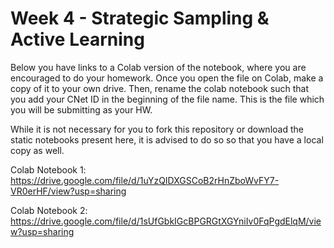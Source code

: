 # Week 4 - Strategic Sampling & Active Learning

Below you have links to a Colab version of the notebook, where you are encouraged to do your homework. Once you open the file on Colab, make a copy of it to your own drive. Then, rename the colab notebook such that you add your CNet ID in the beginning of the file name. This is the file which you will be submitting as your HW.

While it is not necessary for you to fork this repository or download the static notebooks present here, it is advised to do so so that you have a local copy as well.

Colab Notebook 1: 
https://drive.google.com/file/d/1uYzQIDXGSCoB2rHnZboWvFY7-VR0erHF/view?usp=sharing

Colab Notebook 2: 
https://drive.google.com/file/d/1sUfGbkIGcBPGRGtXGYniIv0FqPgdElqM/view?usp=sharing